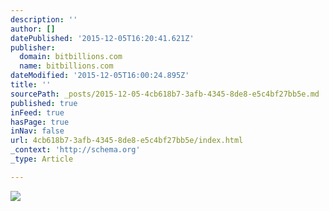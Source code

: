 ```yaml
---
description: ''
author: []
datePublished: '2015-12-05T16:20:41.621Z'
publisher:
  domain: bitbillions.com
  name: bitbillions.com
dateModified: '2015-12-05T16:00:24.895Z'
title: ''
sourcePath: _posts/2015-12-05-4cb618b7-3afb-4345-8de8-e5c4bf27bb5e.md
published: true
inFeed: true
hasPage: true
inNav: false
url: 4cb618b7-3afb-4345-8de8-e5c4bf27bb5e/index.html
_context: 'http://schema.org'
_type: Article

---
```

![](https://bitbillions.com/wp-content/themes/bitbillions/resources/images/combined/front/homepage-three.jpg)
